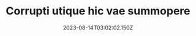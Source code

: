 ---
title: "Corrupti utique hic vae summopere"
date: 2023-08-14T03:02:02.150Z
permalink: "/corrupti-utique-hic-vae-summopere/"
---